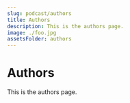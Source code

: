 ```yaml
---
slug: podcast/authors
title: Authors
description: This is the authors page.
image: ./foo.jpg 
assetsFolder: authors
---
```


# Authors

This is the authors page.
